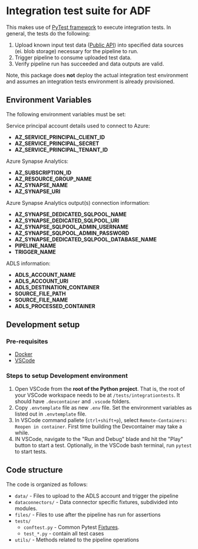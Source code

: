 # Integration test suite for ADF

This makes use of [PyTest framework](https://docs.pytest.org/en/latest/) to execute integration tests. In general, the tests do the following:

1. Upload known input test data ([Public API](https://data.melbourne.vic.gov.au/resource/)) into specified data sources (ei. blob storage) necessary for the pipeline to run.
2. Trigger pipeline to consume uploaded test data.
3. Verify pipeline run has succeeded and data outputs are valid.

Note, this package does **not** deploy the actual integration test environment and assumes an integration tests environment is already provisioned.

## Environment Variables

The following environment variables must be set:

Service principal account details used to connect to Azure:

- **AZ_SERVICE_PRINCIPAL_CLIENT_ID**
- **AZ_SERVICE_PRINCIPAL_SECRET**
- **AZ_SERVICE_PRINCIPAL_TENANT_ID**

Azure Synapse Analytics:

- **AZ_SUBSCRIPTION_ID**
- **AZ_RESOURCE_GROUP_NAME**
- **AZ_SYNAPSE_NAME**
- **AZ_SYNAPSE_URI**

Azure Synapse Analytics output(s) connection information:

- **AZ_SYNAPSE_DEDICATED_SQLPOOL_NAME**
- **AZ_SYNAPSE_DEDICATED_SQLPOOL_URI**
- **AZ_SYNAPSE_SQLPOOL_ADMIN_USERNAME**
- **AZ_SYNAPSE_SQLPOOL_ADMIN_PASSWORD**
- **AZ_SYNAPSE_DEDICATED_SQLPOOL_DATABASE_NAME**
- **PIPELINE_NAME**
- **TRIGGER_NAME**

ADLS information:

- **ADLS_ACCOUNT_NAME**
- **ADLS_ACCOUNT_URI**
- **ADLS_DESTINATION_CONTAINER**
- **SOURCE_FILE_PATH**
- **SOURCE_FILE_NAME**
- **ADLS_PROCESSED_CONTAINER**

## Development setup

### Pre-requisites

- [Docker](https://www.docker.com/)
- [VSCode](https://code.visualstudio.com/)
  
### Steps to setup Development environment

1. Open VSCode from the **root of the Python project**. That is, the root of your VSCode workspace needs to be at `/tests/integrationtests`. It should have `.devcontainer` and `.vscode` folders.
2. Copy `.envtemplate` file as new `.env` file. Set the environment variables as listed out in `.envtemplate` file.
3. In VSCode command pallete (`ctrl+shift+p`), select `Remote-Containers: Reopen in container`. First time building the Devcontainer may take a while.
4. IN VSCode, navigate to the "Run and Debug" blade and hit the "Play" button to start a test. Optionally, in the VSCode bash terminal, run `pytest` to start tests.

## Code structure

The code is organized as follows:

- `data/` - Files to upload to the ADLS account and trigger the pipeline
- `dataconnectors/` - Data connector specific fixtures, subdivided into modules.
- `files/` - Files to use after the pipeline has run for assertions
- `tests/`
  - `conftest.py` - Common Pytest [Fixtures](https://docs.pytest.org/en/stable/fixture.html).
  - `test_*.py` - contain all test cases
- `utils/` - Methods related to the pipeline operations

